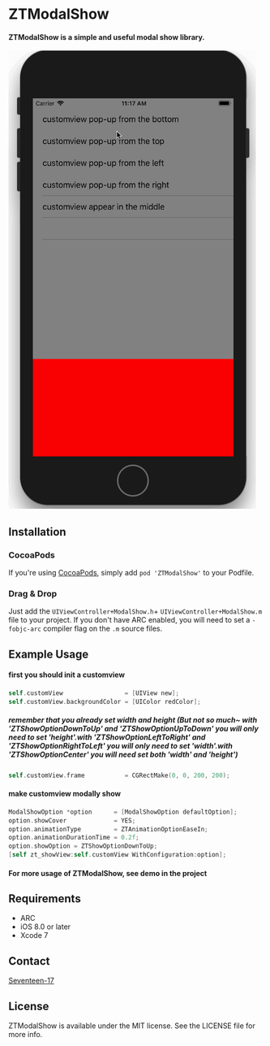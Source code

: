 # ZTModalShow
#### ZTModalShow  is a simple and useful modal show library. 

[![iPad screenshot](Screenshots/iphone.gif)](Screenshots/iphone.png)

## Installation

### CocoaPods

If you're using [CocoaPods](http://www.cocoapods.org), simply add `pod 'ZTModalShow'` to your Podfile.

### Drag & Drop

Just add the `UIViewController+ModalShow.h`+ `UIViewController+ModalShow.m` file to your project. If you don't have ARC enabled, you will need to set a `-fobjc-arc` compiler flag on the `.m` source files.

## Example Usage

#### first you should init a customview 
```objective-c
self.customView                 = [UIView new];
self.customView.backgroundColor = [UIColor redColor];
```
##### remember that you already set width and height (But not so much~ with 'ZTShowOptionDownToUp' and 'ZTShowOptionUpToDown' you will only need to set 'height'.with 'ZTShowOptionLeftToRight' and 'ZTShowOptionRightToLeft' you will only need to set 'width'.with 'ZTShowOptionCenter' you will need set both 'width' and 'height')
```objective-c
self.customView.frame           = CGRectMake(0, 0, 200, 200);
```

####  make customview modally show
```objective-c
ModalShowOption *option      = [ModalShowOption defaultOption];
option.showCover             = YES;
option.animationType         = ZTAnimationOptionEaseIn;
option.animationDurationTime = 0.2f;
option.showOption = ZTShowOptionDownToUp;
[self zt_showView:self.customView WithConfiguration:option];
```

#### For more usage of ZTModalShow, see demo in the project 

## Requirements

* ARC
* iOS 8.0 or later
* Xcode 7

## Contact

[Seventeen-17](http://weibo.com/seventeen1717171717)   

## License

ZTModalShow is available under the MIT license. See the LICENSE file for more info.
